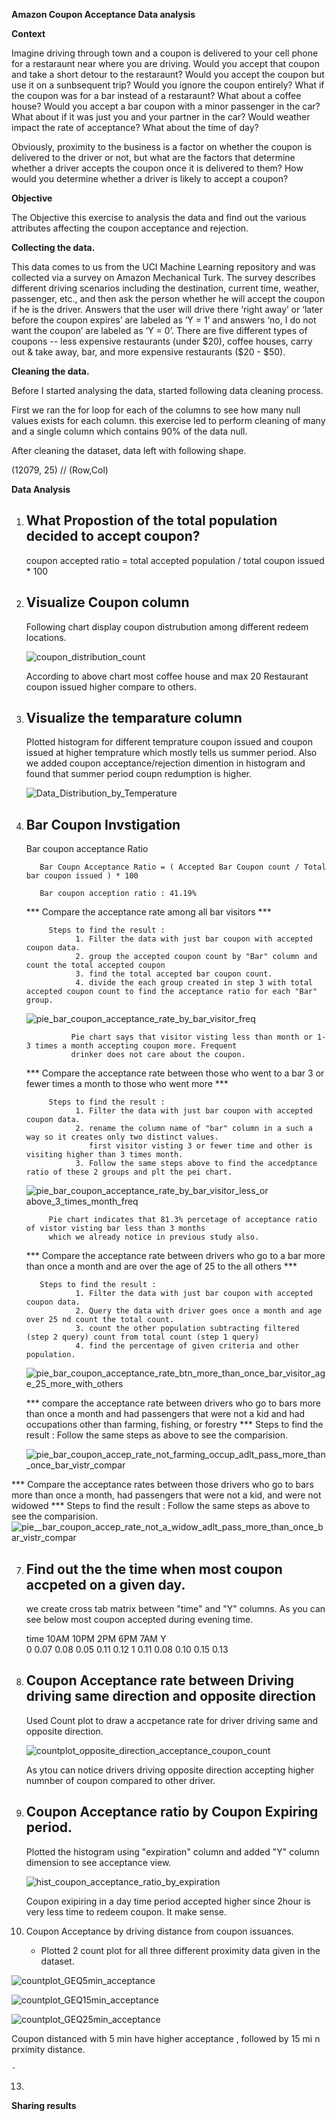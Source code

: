 **Amazon Coupon Acceptance Data analysis**

**Context**

Imagine driving through town and a coupon is delivered to your cell phone for a restaraunt near where you are driving. Would you accept that coupon and take a short detour to the restaraunt? Would you accept the coupon but use it on a sunbsequent trip? Would you ignore the coupon entirely? What if the coupon was for a bar instead of a restaraunt? What about a coffee house? Would you accept a bar coupon with a minor passenger in the car? What about if it was just you and your partner in the car? Would weather impact the rate of acceptance? What about the time of day?

Obviously, proximity to the business is a factor on whether the coupon is delivered to the driver or not, but what are the factors that determine whether a driver accepts the coupon once it is delivered to them? How would you determine whether a driver is likely to accept a coupon?

**Objective**

The Objective this exercise to analysis the data and find  out the various attributes affecting the coupon acceptance and rejection. 

**Collecting the data.**

This data comes to us from the UCI Machine Learning repository and was collected via a survey on Amazon Mechanical Turk. The survey describes different driving scenarios including the destination, current time, weather, passenger, etc., and then ask the person whether he will accept the coupon if he is the driver. Answers that the user will drive there ‘right away’ or ‘later before the coupon expires’ are labeled as ‘Y = 1’ and answers ‘no, I do not want the coupon’ are labeled as ‘Y = 0’. There are five different types of coupons -- less expensive restaurants (under $20), coffee houses, carry out & take away, bar, and more expensive restaurants ($20 - $50).


**Cleaning the data.**

Before I started analysing the data, started following data cleaning process.

First we ran the for loop for each of the columns to see how many null values exists for each column. this exercise led to perform cleaning of many and a single column which contains 90% of the data null.

After cleaning the dataset, data left with following shape.

(12079, 25) // (Row,Col)

**Data Analysis**

1) What Propostion of the  total population decided to accept coupon?
   - 

    coupon accepted ratio = total accepted population /  total coupon issued * 100
   
3) Visualize Coupon column
   -
   Following chart display coupon distrubution among different redeem locations.

   ![coupon_distribution_count](https://github.com/meetvipul2000/MachinLearningApplication/assets/7953100/cc9b7e26-28cd-494c-acd2-2f310b100c92)

   According to above chart most coffee house and max 20  Restaurant coupon issued higher compare to others.
       
4) Visualize the temparature column
   -
   Plotted histogram for different temprature coupon issued and coupon issued at higher temprature which mostly tells us summer period.
   Also we added coupon acceptance/rejection dimention in histogram and found that summer period coupn redumption is higher.
      
   ![Data_Distribution_by_Temperature](https://github.com/meetvipul2000/MachinLearningApplication/assets/7953100/0419b13f-bd60-47d4-b62f-c0c2c1d708bb)

6) Bar Coupon Invstigation
    -
    Bar coupon acceptance Ratio
   
          Bar Coupn Acceptance Ratio = ( Accepted Bar Coupon count / Total bar coupon issued ) * 100

          Bar coupon acception ratio : 41.19% 
          
    *** Compare the acceptance rate among all bar visitors ***

            Steps to find the result :
                  1. Filter the data with just bar coupon with accepted coupon data.
                  2. group the accepted coupon count by "Bar" column and count the total accepted coupon
                  3. find the total accepted bar coupon count.
                  4. divide the each group created in step 3 with total accepted coupon count to find the acceptance ratio for each "Bar"  group.
        
   ![pie_bar_coupon_acceptance_rate_by_bar_visitor_freq](https://github.com/meetvipul2000/MachinLearningApplication/assets/7953100/be74d5e3-bfec-450f-bfa1-5e50fcb3f95f)
        
        
                 Pie chart says that visitor visting less than month or 1-3 times a month accepting coupon more. Frequent 
                 drinker does not care about the coupon.
   
     *** Compare the acceptance rate between those who went to a bar 3 or fewer times a month to those who went more ***

            Steps to find the result :
                  1. Filter the data with just bar coupon with accepted coupon data.
                  2. rename the column name of "bar" column in a such a way so it creates only two distinct values.
                     first visitor visting 3 or fewer time and other is visiting higher than 3 times month.
                  3. Follow the same steps above to find the accedptance ratio of these 2 groups and plt the pei chart.

   ![pie_bar_coupon_acceptance_rate_by_bar_visitor_less_or above_3_times_month_freq](https://github.com/meetvipul2000/MachinLearningApplication/assets/7953100/a22fc6d4-fd60-4988-9f93-38e5c6252663)

            Pie chart indicates that 81.3% percetage of acceptance ratio of vistor visting bar less than 3 months
            which we already notice in previous study also.

     *** Compare the acceptance rate between drivers who go to a bar more than once a month and are over the age of 25 to the all others ***

          Steps to find the result :
                  1. Filter the data with just bar coupon with accepted coupon data.
                  2. Query the data with driver goes once a month and age over 25 nd count the total count.
                  3. count the other population subtracting filtered  (step 2 query) count from total count (step 1 query)
                  4. find the percentage of given criteria and other population.

   ![pie_bar_coupon_acceptance_rate_btn_more_than_once_bar_visitor_age_25_more_with_others](https://github.com/meetvipul2000/MachinLearningApplication/assets/7953100/5dd83b48-fe55-4175-bdc2-eb0ff9fe9e15)


     *** compare the acceptance rate between drivers who go to bars more than once a month and had passengers that were not a kid and had occupations other than farming, fishing, or forestry ***
          Steps to find the result :
                  Follow the same steps as above to see the comparision.

   ![pie_bar_coupon_accep_rate_not_farming_occup_adlt_pass_more_than_once_bar_vistr_compar](https://github.com/meetvipul2000/MachinLearningApplication/assets/7953100/f153f228-c309-463f-89ff-1e299d36fdb9)

 *** Compare the acceptance rates between those drivers who go to bars more than once a month, had passengers that were not a kid, and were not widowed ***
          Steps to find the result :
                  Follow the same steps as above to see the comparision.
   ![pie__bar_coupon_accep_rate_not_a_widow_adlt_pass_more_than_once_bar_vistr_compar](https://github.com/meetvipul2000/MachinLearningApplication/assets/7953100/4ede2331-2bba-4cdd-b2ac-6cf09581211a)

7) Find out the the time when most coupon accpeted on a given day.
   -
   we create cross tab matrix between "time" and  "Y"  columns. As you can see below most coupon accepted during evening time.

   time	10AM	10PM	2PM	6PM	7AM
      Y					
      0	0.07	0.08	0.05	0.11	0.12
      1	0.11	0.08	0.10	0.15	0.13
 
8) Coupon Acceptance rate between Driving driving same direction and opposite direction
   -
   Used Count plot to draw a accpetance rate for driver driving same and opposite direction.

   ![countplot_opposite_direction_acceptance_coupon_count](https://github.com/meetvipul2000/MachinLearningApplication/assets/7953100/6a29e393-d850-4fe4-a520-24a8da9884f7)

   As ytou can notice drivers driving opposite direction accepting higher numnber of coupon compared to other driver.

9) Coupon Acceptance ratio by Coupon Expiring period.
   -
   Plotted the histogram using "expiration" column and added "Y" column dimension to see acceptance view.

   ![hist_coupon_acceptance_ratio_by_expiration](https://github.com/meetvipul2000/MachinLearningApplication/assets/7953100/75aa6930-9a1c-4fd4-9ff6-faba0fafcf7d)

   Coupon exipiring in a day time period accepted higher since 2hour is very less time to redeem coupon. It make sense.
   
11) Coupon Acceptance by driving distance from coupon issuances.
    - Plotted 2 count plot for all three different proximity data given in the dataset.
   
   ![countplot_GEQ5min_acceptance](https://github.com/meetvipul2000/MachinLearningApplication/assets/7953100/96936ee5-a360-4b7f-a8a2-d6127f56aa1c)

   ![countplot_GEQ15min_acceptance](https://github.com/meetvipul2000/MachinLearningApplication/assets/7953100/4857fc7a-16cc-4dd1-995f-ab9b27cdad2d)

   ![countplot_GEQ25min_acceptance](https://github.com/meetvipul2000/MachinLearningApplication/assets/7953100/3b900db2-5ce2-4b8d-9ff3-7afba472bea9)



   Coupon distanced with 5 min have higher acceptance , followed by 15 mi n prximity distance.

   
    - 
13) 

**Sharing  results**
